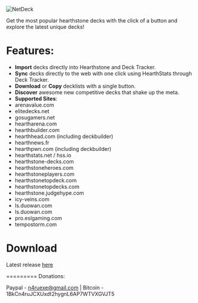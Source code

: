
![NetDeck](https://lh3.googleusercontent.com/mPybLodPLfAk4pHav1C4UkP5qu66K4NnkMdwb1_dg6WOJLHFJZHaGloyqNOP-2Qm8nvGlAaUbQ=s640-h400-e365-rw)

Get the most popular hearthstone decks with the click of a button and explore the latest unique decks!

Features:
=========
- **Import** decks directly into Hearthstone and Deck Tracker.
- **Sync** decks directly to the web with one click using HearthStats through Deck Tracker.
- **Download** or **Copy** decklists with a single button.
- **Discover** awesome new competitive decks that shake up the meta.
- **Supported Sites**: 
 - arenavalue.com
 - elitedecks.net
 - gosugamers.net
 - heartharena.com
 - hearthbuilder.com
 - hearthhead.com (including deckbuilder)
 - hearthnews.fr
 - hearthpwn.com (including deckbuilder)
 - hearthstats.net / hss.io
 - hearthstone-decks.com
 - hearthstoneheroes.com
 - hearthstoneplayers.com
 - hearthstonetopdeck.com
 - hearthstonetopdecks.com
 - hearthstone.judgehype.com
 - icy-veins.com
 - ls.duowan.com
 - ls.duowan.com
 - pro.eslgaming.com
 - tempostorm.com


Download 
=========
Latest release [here](https://chrome.google.com/webstore/detail/netdeck/lpdbiakcpmcppnpchohihcbdnojlgeel)



=========
Donations:

Paypal - n4ruexe@gmail.com | Bitcoin - 1BkCn4ruJCXUxdt2hygnL6AP7WTVXGVJT5
